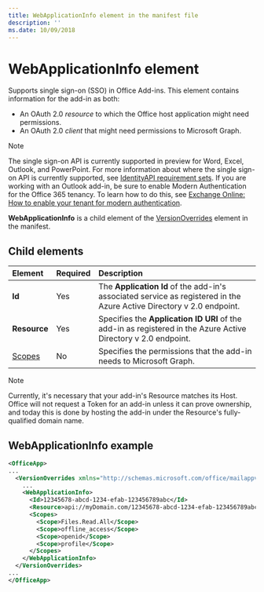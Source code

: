 ```yaml
---
title: WebApplicationInfo element in the manifest file
description: ''
ms.date: 10/09/2018
---
```


# WebApplicationInfo element

Supports single sign-on (SSO) in Office Add-ins. This element contains information for the add-in as both:

- An OAuth 2.0 *resource* to which the Office host application might need permissions.
- An OAuth 2.0 *client* that might need permissions to Microsoft Graph.

> [!NOTE]
> The single sign-on API is currently supported in preview for Word, Excel, Outlook, and PowerPoint. For more information about where the single sign-on API is currently supported, see [IdentityAPI requirement sets](https://docs.microsoft.com/office/dev/add-ins/reference/requirement-sets/identity-api-requirement-sets?view=office-js). If you are working with an Outlook add-in, be sure to enable Modern Authentication for the Office 365 tenancy. To learn how to do this, see [Exchange Online: How to enable your tenant for modern authentication](https://social.technet.microsoft.com/wiki/contents/articles/32711.exchange-online-how-to-enable-your-tenant-for-modern-authentication.aspx).

**WebApplicationInfo** is a child element of the [VersionOverrides](versionoverrides.md) element in the manifest.  

## Child elements

|  Element |  Required  |  Description  |
|:-----|:-----|:-----|
|  **Id**    |  Yes   |  The **Application Id** of the add-in's associated service as registered in the Azure Active Directory v 2.0 endpoint.|
|  **Resource**  |  Yes   |  Specifies the **Application ID URI** of the add-in as registered in the Azure Active Directory v 2.0 endpoint.|
|  [Scopes](scopes.md)                |  No  |  Specifies the permissions that the add-in needs to Microsoft Graph.  |

> [!NOTE] 
> Currently, it's necessary that your add-in's Resource matches its Host. Office will not request a Token for an add-in unless it can prove ownership, and today this is done by hosting the add-in under the Resource's fully-qualified domain name.

## WebApplicationInfo example

```xml
<OfficeApp>
...
  <VersionOverrides xmlns="http://schemas.microsoft.com/office/mailappversionoverrides" xsi:type="VersionOverridesV1_0">
    ...
    <WebApplicationInfo>
      <Id>12345678-abcd-1234-efab-123456789abc</Id>
      <Resource>api://myDomain.com/12345678-abcd-1234-efab-123456789abc<Resource>
      <Scopes>
        <Scope>Files.Read.All</Scope>
        <Scope>offline_access</Scope>
        <Scope>openid</Scope>
        <Scope>profile</Scope>        
      </Scopes>
    </WebApplicationInfo>
  </VersionOverrides>
...
</OfficeApp>
```
